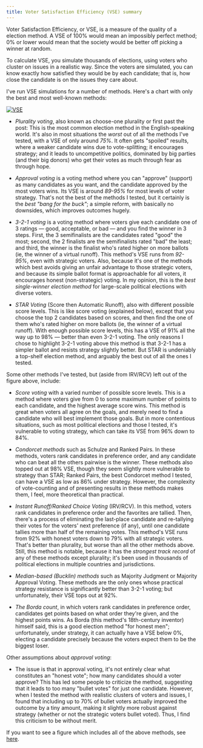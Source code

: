 ```yaml
---
title: Voter Satisfaction Efficiency (VSE) summary
---
```


Voter Satisfaction Efficiency, or VSE, is a measure of the quality of a election method. A VSE of 100% would mean an impossibly perfect method; 0% or lower would mean that the society would be better off picking a winner at random.

To calculate VSE, you simulate thousands of elections, using voters who cluster on issues in a realistic way. Since the voters are simulated, you can know exactly how satisfied they would be by each candidate; that is, how close the candidate is on the issues they care about.

I've run VSE simulations for a number of methods. Here's a chart with only the best and most well-known methods:

[![VSE](../5vse.png)](http://rpubs.com/Jameson-Quinn/VSE5key)

* *Plurality voting*, also known as choose-one plurality or first past the post: This is the most common election method in the English-speaking world. It's also in most situations the *worst* out of all the methods I've tested, with a VSE of only around *75%*. It often gets "spoiled" results, where a weaker candidate wins due to vote-splitting; it encourages strategy; and it leads to uncompetitive politics, dominated by big parties (and their big donors) who get their votes as much through fear as through hope.

* *Approval voting* is a voting method where you can "approve" (support) as many candidates as you want, and the candidate approved by the most voters wins. Its VSE is around *89-95%* for most levels of voter strategy. That's not the best of the methods I tested, but it certainly is the *best "bang for the buck"*; a simple reform, with basically no downsides, which improves outcomes hugely.

* *3-2-1 voting* is a voting method where voters give each candidate one of 3 ratings — good, acceptable, or bad — and you find the winner in 3 steps. First, the 3 semifinalists are the candidates rated "good" the most; second, the 2 finalists are the semifinalists rated "bad" the least; and third, the winner is the finalist who's rated higher on more ballots (ie, the winner of a virtual runoff). This method's VSE runs from *92-95%*, even with strategic voters. Also, because it's one of the methods which best avoids giving an unfair advantage to those strategic voters, and because its simple ballot format is approachable for all voters, it encourages honest (non-strategic) voting. In my opinion, this is the *best single-winner election method* for large-scale political elections with diverse voters.

* *STAR Voting* (Score then Automatic Runoff), also with different possible score levels. This is like score voting (explained below), except that you choose the top 2 candidates based on scores, and then find the one of them who's rated higher on more ballots (ie, the winner of a virtual runoff). With enough possible score levels, this has a VSE of 91% all the way up to 98% — better than even 3-2-1 voting. The only reasons I chose to highlight 3-2-1 voting above this method is that 3-2-1 has a simpler ballot and resists strategy slightly better. But STAR is undeniably a top-shelf election method, and arguably the best out of all the ones I tested.

Some other methods I've tested, but (aside from IRV/RCV) left out of the figure above, include:

* *Score voting* with a varied number of possible score levels. This is a method where voters give from 0 to some maximum number of points to each candidate, and the highest average score wins. This method is great when voters all agree on the goals, and merely need to find a candidate who will best implement those goals. But in more contentious situations, such as most political elections and those I tested, it's vulnerable to voting strategy, which can take its VSE from 96% down to 84%.

* *Condorcet methods* such as Schulze and Ranked Pairs. In these methods, voters rank candidates in preference order, and any candidate who can beat all the others pairwise is the winner. These methods also topped out at 98% VSE, though they seem slightly more vulnerable to strategy than STAR; Ranked Pairs, the best Condorcet method I tested, can have a VSE as low as 86% under strategy. However, the complexity of vote-counting and of presenting results in these methods makes them, I feel, more theoretical than practical.

* *Instant Runoff/Ranked Choice Voting* (IRV/RCV). In this method, voters rank candidates in preference order and the favorites are tallied. Then, there's a process of eliminating the last-place candidate and re-tallying their votes for the voters' next preference (if any), until one candidate tallies more than half of the remaining votes. This method's VSE runs from 92% with honest voters down to 79% with all strategic voters. That's better than plurality, but worse than all the other methods above. Still, this method is notable, because it has the *strongest track record* of any of these methods except plurality; it's been used in thousands of political elections in multiple countries and jurisdictions.

* *Median-based (Bucklin) methods* such as Majority Judgment or Majority Approval Voting. These methods are the only ones whose practical strategy resistance is significantly better than 3-2-1 voting; but unfortunately, their VSE tops out at 92%.

* *The Borda count*, in which voters rank candidates in preference order, candidates get points based on what order they're given, and the highest points wins. As Borda (this method's 18th-century inventor) himself said, this is a good election method "for honest men"; unfortunately, under strategy, it can actually have a VSE below 0%, electing a candidate precisely because the voters expect them to be the biggest loser.

Other assumptions about *approval voting*:

* The issue is that in approval voting, it's not entirely clear what constitutes an "honest vote"; how many candidates should a voter approve? This has led some people to criticize the method, suggesting that it leads to too many "bullet votes" for just one candidate. However, when I tested the method with realistic clusters of voters and issues, I found that including up to 70% of bullet voters actually improved the outcome by a tiny amount, making it slightly more robust against strategy (whether or not the strategic voters bullet voted). Thus, I find this criticism to be without merit.

If you want to see a figure which includes all of the above methods, see [here](../VSE).
